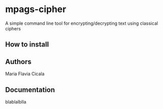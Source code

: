 # mpags-cipher
A simple command line tool for encrypting/decrypting text using classical ciphers

## How to install

## Authors
Maria Flavia Cicala

## Documentation



blablalblla